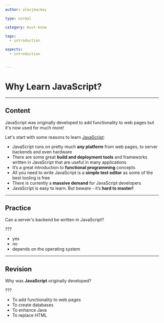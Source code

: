 ```yaml
---
author: alexjmackey

type: normal

category: must-know

tags:
  - introduction

aspects:
  - introduction


---
```

# Why Learn JavaScript?

---
## Content

JavaScript was originally developed to add functionality to web pages but it's now used for much more!

Let's start with some reasons to learn [JavaScript](https://enki.com/glossary/general/object-oriented-programming.md):

- JavaScript runs on pretty much **any platform** from web pages, to server backends and even hardware
- There are some great **build and deployment tools** and frameworks written in JavaScript that are useful in many applications
- It’s a great introduction to **functional programming** concepts
- All you need to write JavaScript is a **simple text editor** as some of the best tooling is free
- There is currently a **massive demand** for JavaScript developers
- JavaScript is easy to learn. But beware - it’s **hard to master!**

---
## Practice

Can a server's backend be written in JavaScript?

???

* yes
* no
* depends on the operating system

---
## Revision

Why was **JavaScript** originally developed?

???

* To add functionality to web pages
* To create databases
* To enhance Java
* To replace HTML
 
